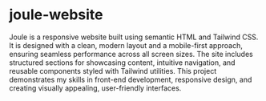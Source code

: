 # joule-website
Joule is a responsive website built using semantic HTML and Tailwind CSS. It is designed with a clean, modern layout and a mobile-first approach, ensuring seamless performance across all screen sizes. 
The site includes structured sections for showcasing content, intuitive navigation, and reusable components styled with Tailwind utilities. 
This project demonstrates my skills in front-end development, responsive design, and creating visually appealing, user-friendly interfaces.
